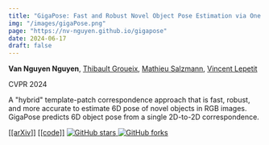 ```yaml
---
title: "GigaPose: Fast and Robust Novel Object Pose Estimation via One Correspondence"
img: "/images/gigaPose.png"
page: "https://nv-nguyen.github.io/gigapose"
date: 2024-06-17
draft: false
---
```

**Van Nguyen Nguyen**, [Thibault Groueix](http://imagine.enpc.fr/~groueixt/), [Mathieu Salzmann](https://people.epfl.ch/mathieu.salzmann), [Vincent Lepetit](https://vincentlepetit.github.io/)

CVPR 2024 
 
A "hybrid" template-patch correspondence approach that is fast, robust, and more accurate to estimate 6D pose of novel objects in RGB images. GigaPose predicts 6D object pose from a single 2D-to-2D correspondence.

<span class="links-line">
  <a href="https://arxiv.org/pdf/2311.14155">[[arXiv]]</a>
  <a href="https://github.com/nv-nguyen/gigapose">[[code]]</a>
  <a href="https://github.com/nv-nguyen/gigapose/stargazers">
    <img src="https://img.shields.io/github/stars/nv-nguyen/gigapose?style=social" alt="GitHub stars">
  </a>
  <a href="https://github.com/nv-nguyen/gigapose/network/members">
    <img src="https://img.shields.io/github/forks/nv-nguyen/gigapose?style=social" alt="GitHub forks">
  </a>
</span>